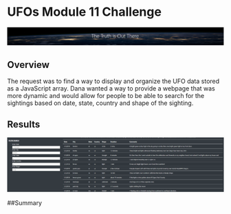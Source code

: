 # UFOs Module 11 Challenge

![The_Truth](https://github.com/Normanfamdamly/UFOs/blob/main/static/images/The_Truth.png)

## Overview

The request was to find a way to display and organize the UFO data stored as a JavaScript array.  Dana wanted a way to provide a webpage that was more dynamic and would allow for people to be able to search for the sightings based on date, state, country and shape of the sighting.  

## Results



![Filter_fun](https://github.com/Normanfamdamly/UFOs/blob/main/static/images/Filter_fun.png)




##Summary


